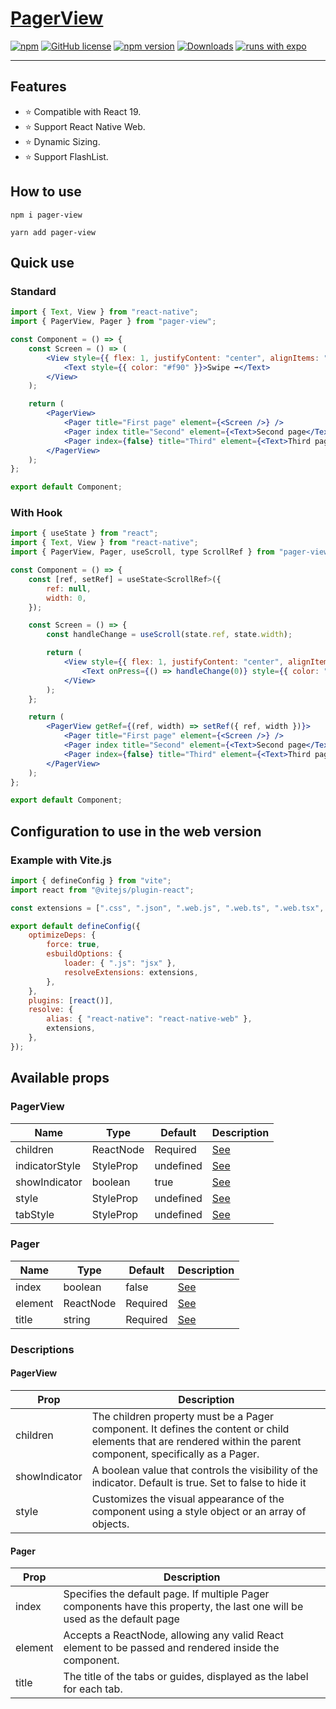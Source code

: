 # [PagerView](https://github.com/theronaldostar/pager-view)

[![npm](https://img.shields.io/badge/types-included-blue?style=flat-square)](https://www.npmjs.com/package/pager-view) [![GitHub license](https://img.shields.io/badge/license-MIT-blue.svg)](https://github.com/theronaldostar/pager-view/blob/main/LICENSE) [![npm version](https://img.shields.io/npm/v/pager-view.svg?style=flat)](https://www.npmjs.com/package/pager-view) [![Downloads](https://img.shields.io/npm/dm/pager-view.svg)](https://www.npmjs.com/package/pager-view) [![runs with expo](https://img.shields.io/badge/Runs%20with%20Expo-4630EB.svg?style=flat-square&logo=EXPO&labelColor=f3f3f3&logoColor=000)](https://expo.io/)

---

## Features

- ⭐️ Compatible with React 19.
- ⭐️ Support React Native Web.
- ⭐️ Dynamic Sizing.
- ⭐️ Support FlashList.

## How to use

```shell
npm i pager-view
```

```shell
yarn add pager-view
```

## Quick use

### Standard

```jsx
import { Text, View } from "react-native";
import { PagerView, Pager } from "pager-view";

const Component = () => {
	const Screen = () => (
		<View style={{ flex: 1, justifyContent: "center", alignItems: "center" }}>
			<Text style={{ color: "#f90" }}>Swipe ➡️</Text>
		</View>
	);

	return (
		<PagerView>
			<Pager title="First page" element={<Screen />} />
			<Pager index title="Second" element={<Text>Second page</Text>} />
			<Pager index={false} title="Third" element={<Text>Third page</Text>} />
		</PagerView>
	);
};

export default Component;
```

### With Hook

```jsx
import { useState } from "react";
import { Text, View } from "react-native";
import { PagerView, Pager, useScroll, type ScrollRef } from "pager-view";

const Component = () => {
	const [ref, setRef] = useState<ScrollRef>({
		ref: null,
		width: 0,
	});

	const Screen = () => {
		const handleChange = useScroll(state.ref, state.width);

		return (
			<View style={{ flex: 1, justifyContent: "center", alignItems: "center" }}>
				<Text onPress={() => handleChange(0)} style={{ color: "#f90" }}>Swipe ➡️</Text>
			</View>
		);
	};

	return (
		<PagerView getRef={(ref, width) => setRef({ ref, width })}>
			<Pager title="First page" element={<Screen />} />
			<Pager index title="Second" element={<Text>Second page</Text>} />
			<Pager index={false} title="Third" element={<Text>Third page</Text>} />
		</PagerView>
	);
};

export default Component;
```

## Configuration to use in the web version

### Example with Vite.js

```jsx
import { defineConfig } from "vite";
import react from "@vitejs/plugin-react";

const extensions = [".css", ".json", ".web.js", ".web.ts", ".web.tsx", ".js", ".ts", ".tsx"];

export default defineConfig({
	optimizeDeps: {
		force: true,
		esbuildOptions: {
			loader: { ".js": "jsx" },
			resolveExtensions: extensions,
		},
	},
	plugins: [react()],
	resolve: {
		alias: { "react-native": "react-native-web" },
		extensions,
	},
});
```

## Available props

### PagerView

| Name           | Type      | Default   | Description            |
| -------------- | --------- | --------- | ---------------------- |
| children       | ReactNode | Required  | [See](#children)       |
| indicatorStyle | StyleProp | undefined | [See](#style)          |
| showIndicator  | boolean   | true      | [See](#show-indicator) |
| style          | StyleProp | undefined | [See](#style)          |
| tabStyle       | StyleProp | undefined | [See](#style)          |

### Pager

| Name    | Type      | Default  | Description     |
| ------- | --------- | -------- | --------------- |
| index   | boolean   | false    | [See](#index)   |
| element | ReactNode | Required | [See](#element) |
| title   | string    | Required | [See](#title)   |

### Descriptions

#### PagerView

| Prop          | Description                                                                                                                                                                            |
| ------------- | -------------------------------------------------------------------------------------------------------------------------------------------------------------------------------------- |
| children      | <a id="children">The children property must be a Pager component. It defines the content or child elements that are rendered within the parent component, specifically as a Pager.</a> |
| showIndicator | <a id="show-indicator">A boolean value that controls the visibility of the indicator. Default is true. Set to false to hide it</a>                                                     |
| style         | <a id="style">Customizes the visual appearance of the component using a style object or an array of objects.</a>                                                                       |

#### Pager

| Prop    | Description                                                                                                                                  |
| ------- | -------------------------------------------------------------------------------------------------------------------------------------------- |
| index   | <a id="index">Specifies the default page. If multiple Pager components have this property, the last one will be used as the default page</a> |
| element | <a id="element">Accepts a ReactNode, allowing any valid React element to be passed and rendered inside the component.</a>                    |
| title   | <a id="title">The title of the tabs or guides, displayed as the label for each tab.</a>                                                      |
